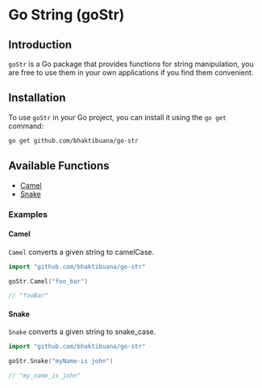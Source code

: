 # Go String (goStr)

## Introduction

`goStr` is a Go package that provides functions for string manipulation, you are free to use them in your own applications if you find them convenient.

## Installation

To use `goStr` in your Go project, you can install it using the `go get` command:

```bash
go get github.com/bhaktibuana/go-str

```

## Available Functions

- [Camel](#camel)
- [Snake](#snake)

### Examples

#### Camel

`Camel` converts a given string to camelCase.

```go
import "github.com/bhaktibuana/go-str"

goStr.Camel("foo_bar")

// "fooBar"

```

#### Snake

`Snake` converts a given string to snake_case.

```go
import "github.com/bhaktibuana/go-str"

goStr.Snake("myName-is john")

// "my_name_is_john"

```
